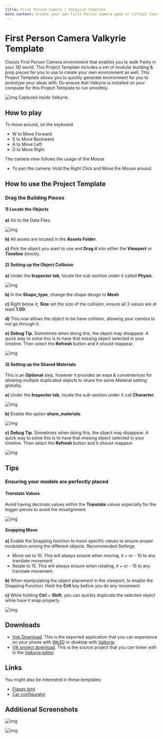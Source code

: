 ```yaml
---
title: First Person Camera | Valkyrie Template
meta content: Create your own First Person Camera game or virtual tour using our ready-made template
---
```


# First Person Camera Valkyrie Template

Classic First Person Camera environment that enables you to walk freely in your 3D world. This Project Template includes a set of modular building & prop pieces for you to use to create your own environment as well.
This Project Template allows you to quickly generate environment for you to prototype your ideas with.
Do ensure that Valkyrie is installed on your computer for this Project Template to run smoothly.

![img](https://cdn2.talansoft.com/ftp/img/first_person_camera/01_ingame_03.png)
Captured inside Valkyrie.

## How to play

To move around, on the keyboard
- W to Move Forward
- S to Move Backward
- A to Move Left
- D to Move Right

The camera view follows the usage of the Mouse
- To pan the camera: Hold the Right Click and Move the Mouse around.


## How to use the Project Template

### Drag the Building Pieces

#### 1) Locate the Objects
**a)** Go to the Data Files.

![img](https://cdn2.talansoft.com/ftp/img/first_person_camera/02_datalogo.PNG)

**b)** All assets are located in the **Assets Folder**.

**c)** Pick the object you want to use and **Drag it** into either the **Viewport** or **Timeline** directly.


#### 2) Setting up the Object Collision
**a)** Under the **Inspector tab**, locate the sub-section under it called **Physic**.

![img](https://cdn2.talansoft.com/ftp/img/first_person_camera/03_physic_tab.PNG)

**b)** In the **Shape_type**, change the shape design to **Mesh**

**c)** Right below it, **Size** set the size of the collision, ensure all 3 values are at least **1.00**.

**d)** This now allows the object to be have collision, allowing your camera to not go through it.

**e)** **Debug Tip**. Sometimes when doing this, the object may disappear. A quick way to solve this is to have that missing object selected in your timeline. Then select the **Refresh** button and it should reappear.

![img](https://cdn2.talansoft.com/ftp/img/first_person_camera/04_refresh.PNG)

#### 3) Setting up the Shared Materials
This is an **Optional** step, however it provides an ease & conveniences for allowing multiple duplicated objects to share the same Material setting globally.

**a)** Under the **Inspector tab**, locate the sub-section under it call **Character**.

![img](https://cdn2.talansoft.com/ftp/img/first_person_camera/05_character_tab.PNG)

**b)** Enable the option **share_materials**.

![img](https://cdn2.talansoft.com/ftp/img/first_person_camera/06_shared_material.PNG)

**c)** **Debug Tip**. Sometimes when doing this, the object may disappear. A quick way to solve this is to have that missing object selected in your timeline. Then select the **Refresh** button and it should reappear.

![img](https://cdn2.talansoft.com/ftp/img/first_person_camera/04_refresh.PNG)

## Tips

### Ensuring your models are perfectly placed

#### Translate Values
Avoid having decimals values within the **Translate** values especially for the bigger pieces to avoid the misalignment.

![img](https://cdn2.talansoft.com/ftp/img/first_person_camera/07_transform.PNG)

#### Snapping Move
**a)** Enable the Snapping function to move specific values to ensure proper modulation among the different objects.
Recommended Settings
*  Move set to 10. This will always ensure when moving, it + or - 10 to any translate movement.
*  Rotate to 15. This will always ensure when rotating, it + or - 15 to any translate movement.

**b)** When manipulating the object placement in the viewport, to enable the Snapping Function. Hold the **Crtl** key before you do any movement.

**c)** While holding **Ctrl** + **Shift**, you can quickly duplicate the selected object while have it snap properly.

![img](https://cdn2.talansoft.com/ftp/img/first_person_camera/08_snapmenu.PNG)

## Downloads

- [Vpk Download](https://cdn2.talansoft.com/ftp/samples/FPS-Sample_v2.vpk). This is the exported application that you can experience on your phone with [We3D](/vlk/downloads#we3d) or desktop with [Valkyrie](/vlk/downloads#vlk).
- [Vlk project download](https://cdn2.talansoft.com/ftp/samples/FPS-Sample_v2.zip). This is the source project that you can tinker with in the [Valkyrie editor](/vlk/downloads#vlk).

## Links

You might also be interested in these templates:
- [Flappy bird](./flappy-bird)
- [Car configurator](./Car-Configurator)

## Additional Screenshots
![img](https://cdn2.talansoft.com/ftp/img/first_person_camera/09_ingame_01.png)

![img](https://cdn2.talansoft.com/ftp/img/first_person_camera/10_ingame02_01.png)
